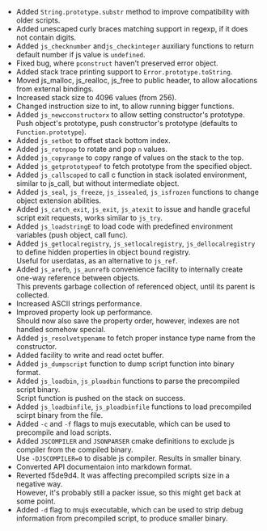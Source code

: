 * Added `String.prototype.substr` method to improve compatibility with older scripts.
* Added unescaped curly braces matching support in regexp, if it does not contain digits.
* Added `js_checknumber` and`js_checkinteger` auxiliary functions to return default number if js value is `undefined`.
* Fixed bug, where `pconstruct` haven't preserved error object.
* Added stack trace printing support to `Error.prototype.toString`.
* Moved js_malloc, js_realloc, js_free to public header, to allow allocations from external bindings.
* Increased stack size to 4096 values (from 256).
* Changed instruction size to int, to allow running bigger functions.
* Added `js_newcconstructorx` to allow setting constructor's prototype.   
  Push object's prototype, push constructor's prototype (defaults to `Function.prototype`).
* Added `js_setbot` to offset stack bottom index.
* Added `js_rotnpop` to rotate and pop `n` values.
* Added `js_copyrange` to copy range of values on the stack to the top.
* Added `js_getprototypeof` to fetch prototype from the specified object.
* Added `js_callscoped` to call c function in stack isolated environment, similar to js_call, but without intermediate object.
* Added `js_seal`, `js_freeze`, `js_issealed`, `js_isfrozen` functions to change object extension abilities.
* Added `js_catch_exit`, `js_exit`, `js_atexit` to issue and handle graceful script exit requests, works similar to `js_try`.
* Added `js_loadstringE` to load code with predefined environment variables (push object, call func).
* Added `js_getlocalregistry`, `js_setlocalregistry`, `js_dellocalregistry` to define hidden properties in object bound registry.  
  Useful for userdatas, as an alternative to `js_ref`.
* Added `js_arefb`, `js_aunrefb` convenience facility to internally create one-way reference between objects.   
  This prevents garbage collection of referenced object, until its parent is collected.
* Increased ASCII strings performance.
* Improved property look up performance.  
  Should now also save the property order, however, indexes are not handled somehow special.
* Added `js_resolvetypename` to fetch proper instance type name from the constructor.
* Added facility to write and read octet buffer.
* Added `js_dumpscript` function to dump script function into binary format.
* Added `js_loadbin`, `js_ploadbin` functions to parse the precompiled script binary.  
  Script function is pushed on the stack on success.
* Added `js_loadbinfile`, `js_ploadbinfile` functions to load precompiled scirpt binary from the file. 
* Added `-c` and `-f` flags to mujs executable, which can be used to precompile and load scripts.
* Added `JSCOMPILER` and `JSONPARSER` cmake definitions to exclude js compiler from the compiled binary.  
  Use `-DJSCOMPILER=0` to disable js compiler. Results in smaller binary.
* Converted API documentaion into markdown format.
* Reverted f5de9d4. It was affecting precompiled scripts size in a negative way.    
  However, it's probably still a packer issue, so this might get back at some point.
* Added `-d` flag to mujs executable, which can be used to strip debug information from precompiled script, to produce smaller binary.

